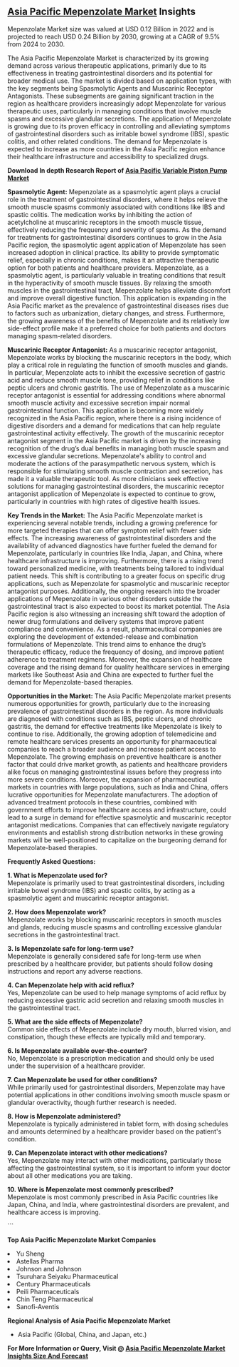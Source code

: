 <h2><a href="https://www.verifiedmarketreports.com/download-sample/?rid=427548&amp;utm_source=Github-Feb&amp;utm_medium=219" target="_blank">Asia Pacific Mepenzolate Market</a> Insights</h2><p>Mepenzolate Market size was valued at USD 0.12 Billion in 2022 and is projected to reach USD 0.24 Billion by 2030, growing at a CAGR of 9.5% from 2024 to 2030.</p><p><p>The Asia Pacific Mepenzolate Market is characterized by its growing demand across various therapeutic applications, primarily due to its effectiveness in treating gastrointestinal disorders and its potential for broader medical use. The market is divided based on application types, with the key segments being Spasmolytic Agents and Muscarinic Receptor Antagonists. These subsegments are gaining significant traction in the region as healthcare providers increasingly adopt Mepenzolate for various therapeutic uses, particularly in managing conditions that involve muscle spasms and excessive glandular secretions. The application of Mepenzolate is growing due to its proven efficacy in controlling and alleviating symptoms of gastrointestinal disorders such as irritable bowel syndrome (IBS), spastic colitis, and other related conditions. The demand for Mepenzolate is expected to increase as more countries in the Asia Pacific region enhance their healthcare infrastructure and accessibility to specialized drugs. <p><strong>Download In depth Research Report of <a href="https://www.verifiedmarketreports.com/download-sample/?rid=236118&amp;utm_source=Pulse-Dec&amp;utm_medium=219" target="_blank">Asia Pacific Variable Piston Pump Market</a></strong></p></p> <p><strong>Spasmolytic Agent:</strong> Mepenzolate as a spasmolytic agent plays a crucial role in the treatment of gastrointestinal disorders, where it helps relieve the smooth muscle spasms commonly associated with conditions like IBS and spastic colitis. The medication works by inhibiting the action of acetylcholine at muscarinic receptors in the smooth muscle tissue, effectively reducing the frequency and severity of spasms. As the demand for treatments for gastrointestinal disorders continues to grow in the Asia Pacific region, the spasmolytic agent application of Mepenzolate has seen increased adoption in clinical practice. Its ability to provide symptomatic relief, especially in chronic conditions, makes it an attractive therapeutic option for both patients and healthcare providers. Mepenzolate, as a spasmolytic agent, is particularly valuable in treating conditions that result in the hyperactivity of smooth muscle tissues. By relaxing the smooth muscles in the gastrointestinal tract, Mepenzolate helps alleviate discomfort and improve overall digestive function. This application is expanding in the Asia Pacific market as the prevalence of gastrointestinal diseases rises due to factors such as urbanization, dietary changes, and stress. Furthermore, the growing awareness of the benefits of Mepenzolate and its relatively low side-effect profile make it a preferred choice for both patients and doctors managing spasm-related disorders.</p> <p><strong>Muscarinic Receptor Antagonist:</strong> As a muscarinic receptor antagonist, Mepenzolate works by blocking the muscarinic receptors in the body, which play a critical role in regulating the function of smooth muscles and glands. In particular, Mepenzolate acts to inhibit the excessive secretion of gastric acid and reduce smooth muscle tone, providing relief in conditions like peptic ulcers and chronic gastritis. The use of Mepenzolate as a muscarinic receptor antagonist is essential for addressing conditions where abnormal smooth muscle activity and excessive secretion impair normal gastrointestinal function. This application is becoming more widely recognized in the Asia Pacific region, where there is a rising incidence of digestive disorders and a demand for medications that can help regulate gastrointestinal activity effectively. The growth of the muscarinic receptor antagonist segment in the Asia Pacific market is driven by the increasing recognition of the drug’s dual benefits in managing both muscle spasm and excessive glandular secretions. Mepenzolate's ability to control and moderate the actions of the parasympathetic nervous system, which is responsible for stimulating smooth muscle contraction and secretion, has made it a valuable therapeutic tool. As more clinicians seek effective solutions for managing gastrointestinal disorders, the muscarinic receptor antagonist application of Mepenzolate is expected to continue to grow, particularly in countries with high rates of digestive health issues.</p> <p><strong>Key Trends in the Market:</strong> The Asia Pacific Mepenzolate market is experiencing several notable trends, including a growing preference for more targeted therapies that can offer symptom relief with fewer side effects. The increasing awareness of gastrointestinal disorders and the availability of advanced diagnostics have further fueled the demand for Mepenzolate, particularly in countries like India, Japan, and China, where healthcare infrastructure is improving. Furthermore, there is a rising trend toward personalized medicine, with treatments being tailored to individual patient needs. This shift is contributing to a greater focus on specific drug applications, such as Mepenzolate for spasmolytic and muscarinic receptor antagonist purposes. Additionally, the ongoing research into the broader applications of Mepenzolate in various other disorders outside the gastrointestinal tract is also expected to boost its market potential. The Asia Pacific region is also witnessing an increasing shift toward the adoption of newer drug formulations and delivery systems that improve patient compliance and convenience. As a result, pharmaceutical companies are exploring the development of extended-release and combination formulations of Mepenzolate. This trend aims to enhance the drug’s therapeutic efficacy, reduce the frequency of dosing, and improve patient adherence to treatment regimens. Moreover, the expansion of healthcare coverage and the rising demand for quality healthcare services in emerging markets like Southeast Asia and China are expected to further fuel the demand for Mepenzolate-based therapies.</p> <p><strong>Opportunities in the Market:</strong> The Asia Pacific Mepenzolate market presents numerous opportunities for growth, particularly due to the increasing prevalence of gastrointestinal disorders in the region. As more individuals are diagnosed with conditions such as IBS, peptic ulcers, and chronic gastritis, the demand for effective treatments like Mepenzolate is likely to continue to rise. Additionally, the growing adoption of telemedicine and remote healthcare services presents an opportunity for pharmaceutical companies to reach a broader audience and increase patient access to Mepenzolate. The growing emphasis on preventive healthcare is another factor that could drive market growth, as patients and healthcare providers alike focus on managing gastrointestinal issues before they progress into more severe conditions. Moreover, the expansion of pharmaceutical markets in countries with large populations, such as India and China, offers lucrative opportunities for Mepenzolate manufacturers. The adoption of advanced treatment protocols in these countries, combined with government efforts to improve healthcare access and infrastructure, could lead to a surge in demand for effective spasmolytic and muscarinic receptor antagonist medications. Companies that can effectively navigate regulatory environments and establish strong distribution networks in these growing markets will be well-positioned to capitalize on the burgeoning demand for Mepenzolate-based therapies.</p> <p><strong>Frequently Asked Questions:</strong></p> <p><strong>1. What is Mepenzolate used for?</strong><br>Mepenzolate is primarily used to treat gastrointestinal disorders, including irritable bowel syndrome (IBS) and spastic colitis, by acting as a spasmolytic agent and muscarinic receptor antagonist.</p> <p><strong>2. How does Mepenzolate work?</strong><br>Mepenzolate works by blocking muscarinic receptors in smooth muscles and glands, reducing muscle spasms and controlling excessive glandular secretions in the gastrointestinal tract.</p> <p><strong>3. Is Mepenzolate safe for long-term use?</strong><br>Mepenzolate is generally considered safe for long-term use when prescribed by a healthcare provider, but patients should follow dosing instructions and report any adverse reactions.</p> <p><strong>4. Can Mepenzolate help with acid reflux?</strong><br>Yes, Mepenzolate can be used to help manage symptoms of acid reflux by reducing excessive gastric acid secretion and relaxing smooth muscles in the gastrointestinal tract.</p> <p><strong>5. What are the side effects of Mepenzolate?</strong><br>Common side effects of Mepenzolate include dry mouth, blurred vision, and constipation, though these effects are typically mild and temporary.</p> <p><strong>6. Is Mepenzolate available over-the-counter?</strong><br>No, Mepenzolate is a prescription medication and should only be used under the supervision of a healthcare provider.</p> <p><strong>7. Can Mepenzolate be used for other conditions?</strong><br>While primarily used for gastrointestinal disorders, Mepenzolate may have potential applications in other conditions involving smooth muscle spasm or glandular overactivity, though further research is needed.</p> <p><strong>8. How is Mepenzolate administered?</strong><br>Mepenzolate is typically administered in tablet form, with dosing schedules and amounts determined by a healthcare provider based on the patient's condition.</p> <p><strong>9. Can Mepenzolate interact with other medications?</strong><br>Yes, Mepenzolate may interact with other medications, particularly those affecting the gastrointestinal system, so it is important to inform your doctor about all other medications you are taking.</p> <p><strong>10. Where is Mepenzolate most commonly prescribed?</strong><br>Mepenzolate is most commonly prescribed in Asia Pacific countries like Japan, China, and India, where gastrointestinal disorders are prevalent, and healthcare access is improving.</p> ```</p><p><strong>Top Asia Pacific Mepenzolate Market Companies</strong></p><div data-test-id=""><p><li>Yu Sheng</li><li> Astellas Pharma</li><li> Johnson and Johnson</li><li> Tsuruhara Seiyaku Pharmaceutical</li><li> Century Pharmaceuticals</li><li> Peili Pharmaceuticals</li><li> Chin Teng Pharmaceutical</li><li> Sanofi-Aventis</li></p><div><strong>Regional Analysis of&nbsp;Asia Pacific Mepenzolate Market</strong></div><ul><li dir="ltr"><p dir="ltr">Asia Pacific (Global, China, and Japan, etc.)</p></li></ul><p><strong>For More Information or Query, Visit @&nbsp;</strong><strong><a href="https://www.verifiedmarketreports.com/product/mepenzolate-market/?utm_source=Github-Feb&amp;utm_medium=219" target="_blank">Asia Pacific Mepenzolate Market Insights Size And Forecast</a></strong></p></div><h2>&nbsp;</h2><div data-test-id="">&nbsp;</div>
